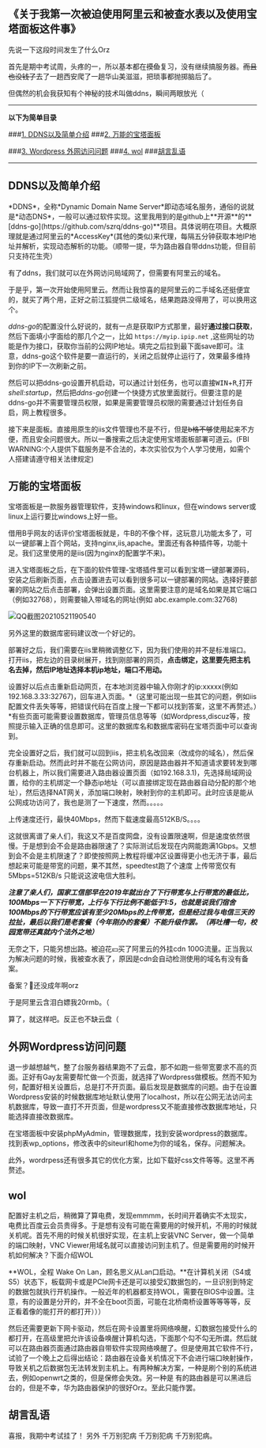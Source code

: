 《关于我第一次被迫使用阿里云和被查水表以及使用宝塔面板这件事》
------


先说一下这段时间发生了什么Orz

首先是期中考试周，头疼的一，所以基本都在~~摸鱼~~复习，没有继续搞服务器。~~而且也没钱了~~去了一趟西安爬了一趟华山美滋滋，把琐事都抛掷脑后了。

但偶然的机会我获知有个神秘的技术叫做ddns，瞬间两眼放光（



-----



**以下为简单目录**

###[1. DDNS以及简单介绍](#1.1)
###[2. 万能的宝塔面板](#1.2)

###[3. Wordpress 外网访问问题](#1.3)
###[4. wol](#1.4)
###[胡言乱语](#1.5)

----



<h2 id='1.1'>DDNS以及简单介绍</h2>
*DDNS*，全称*Dynamic Domain Name Server*即动态域名服务，通俗的说就是*动态DNS*，一般可以通过软件实现。这里我用到的是github上**开源**的**[ddns-go](https://github.com/szrq/ddns-go)**项目。具体说明在项目。大概原理就是通过阿里云的*AccessKey*(其他的类似)来代理，每隔五分钟获取本地IP地址并解析，实现动态解析的功能。（顺带一提，华为路由器自带ddns功能，但目前只支持花生壳）

有了ddns，我们就可以在外网访问局域网了，但需要有阿里云的域名。

于是乎，第一次开始使用阿里云。然而让我惊喜的是阿里云的二手域名还挺便宜的，就买了两个用，正好之前江狐提供二级域名，结果跑路没得用了，可以换用这个。

*ddns-go*的配置没什么好说的，就有一点是获取IP方式那里，最好**通过接口获取**，然后下面填小字面给的那几个之一，比如 `https://myip.ipip.net` ,这些网址的功能是作为接口，获取你当前的公网IP地址。填完之后拉到最下面save即可。注意，ddns-go这个软件是要一直运行的，关闭之后就停止运行了，效果最多维持到你的IP下一次刷新之前。


然后可以把ddns-go设置开机启动，可以通过计划任务，也可以直接<kbd>WIN</kbd>+<kbd>R</kbd>,打开*shell:startup*，然后把*ddns-go*创建一个快捷方式放里面就行。但要注意的是ddns-go并不需要管理员权限，如果是需要管理员权限的需要通过计划任务自启，网上教程很多。



接下来是面板。直接用原生的iis文件管理也不是不行，但是~~b格不够~~使用起来不方便，而且安全问题很大。所以一番搜索之后决定使用宝塔面板部署可道云。(FBI WARNING:个人提供下载服务是不合法的，本次实验仅为个人学习使用，如需个人搭建请遵守相关法律规定)




<h2 id='1.2'>万能的宝塔面板</h2>

宝塔面板是一款服务器管理软件，支持windows和linux，但在windows server或linux上运行要比windows上好一些。

借用B乎网友的话评价宝塔面板就是，牛B的不像个样，这玩意儿功能太多了，可以一键部署上百个网站，支持nginx,iis,apache。里面还有各种插件等，功能十足。我们这里使用的是iis(因为nginx的配置学不来)。

进入宝塔面板之后，在下面的软件管理-宝塔插件里可以看到宝塔一键部署源码，安装之后刷新页面，点击设置进去可以看到很多可以一键部署的网站。选择好要部署的网站之后点击部署，会弹出设置页面。这里需要注意的是域名如果是其它端口（例如32768），则需要输入带域名的网址(例如 abc.example.com:32768)

![QQ截图20210521190540](https://www.feipa.top/MBlogs/pics/QQ截图20210521190540.png)

另外这里的数据库密码建议改一个好记的。



部署好之后，我们需要在iis里稍微调整亿下，因为我们使用的并不是标准端口。
打开iis，把左边的目录树展开，找到刚部署的网页，**点击绑定，这里要先把主机名去掉，然后IP地址选择本机ip地址，端口不用动。**


设置好以后点击重新启动网页，在本地浏览器中输入你刚才的ip:xxxxx(例如192.168.3.33:32767)，回车进入页面。*（这里可能出现一些其它的问题，例如iis配置文件丢失等等，把错误代码在百度上搜一下都可以找到答案，这里不再赘述。）*有些页面可能需要设置数据库，管理员信息等等（如Wordpress,discuz等，按照提示输入正确的信息即可。这里的数据库名和数据库密码在宝塔页面中可以查询到。


完全设置好之后，我们就可以回到iis，把主机名改回来（改成你的域名），然后保存重新启动。然而此时并不能在公网访问，原因是路由器并不知道请求要转发到哪台机器上，所以我们需要进入路由器设置页面（如192.168.3.1)，先选择局域网设置，给你的主机绑定一个静态ip地址（可以直接绑定现在路由器自动分配的那个地址），然后选择NAT网关，添加端口映射，映射到你的主机即可。此时应该是能从公网成功访问了，我也是测了一下速度，然而。。。。。


上传速度还行，最快40Mbps，然而下载速度最高512KB/S。。。。

这就很离谱了亲人们，我这又不是百度网盘，没有设置限速啊，但是速度依然很慢。于是想到会不会是路由器限速了？实际测试后发现在内网能跑满1Gbps。又想到会不会是主机限速了？即使按照网上教程将缓冲区设置得更小也无济于事，最后想起来可能是带宽的问题，果不其然，speedtest跑了个速度    上传带宽仅有5Mbps=512KB/s    只能说这波电信大胜利。

***注意了亲人们，国家工信部早在2019年就出台了下行带宽与上行带宽的最低比，100Mbps一下下行带宽，上行与下行比例不能低于1:5，也就是说我们宿舍100Mbps的下行带宽应该有至少20Mbps的上传带宽，但是经过我与电信三天的拉扯，最后以我们是老套餐（今年刚办的套餐）不能升级作罢。（再吐槽一句，校园宽带还真就内个法外之地）***


无奈之下，只能另想出路。被迫花💴买了阿里云的外挂cdn 100G流量。正当我以为解决问题的时候，我被查水表了，原因是cdn会自动检测使用的域名有没有备案。 

备案？👴还没成年啊orz


于是阿里云含泪白嫖我20rmb。（



算了，就这样吧。反正也不缺云盘（


<h2 id='1.3'>外网Wordpress访问问题</h2>

退一步越想越气，整了台服务器结果跑不了云盘，那不如跑一些带宽要求不高的页面。正好有Gay友需要帮忙做一个页面，就选择了Wordpress做模板。然而不知为何，配置好相关设置后，总是打不开页面。最后发现是数据库的问题。由于在设置Wordpress安装的时候数据库地址默认使用了localhost，所以在公网无法访问主机数据库，导致一直打不开页面，但是wordpress又不能直接修改数据库地址，只能选择直接改数据库。 


在宝塔面板中安装phpMyAdmin，管理数据库，找到安装wordpress的数据库。找到表wp_options，修改表中的siteurl和home为你的域名，保存。问题解决。

此外，wordrpess还有很多其它的优化方案，比如下载好css文件等等。这里不再赘述。




<h2 id='1.4'>wol</h2>


配置好主机之后，稍微算了算电费，发现emmmm，长时间开着确实不太现实，电费比百度云会员贵得多。于是想有没有可能在需要用的时候开机，不用的时候就关机呢。首先不用的时候关机很好实现，在主机上安装VNC Server，做一个简单的端口映射，VNC Viewer用域名就可以直接访问到主机了。但是需要用的时候开机如何解决？下面介绍WOL

**WOL，全程 Wake On Lan，顾名思义从Lan口启动。**在计算机关闭（S4或S5）状态下，板载网卡或是PCIe网卡还是可以接受幻数据包的，一旦识别到特定的数据包就执行开机操作。一般近年的机器都支持WOL，需要在BIOS中设置。注意，有的设置是分开的，并不全在boot页面，可能在北桥南桥设置等等等等，反正看着像的能打开的都打开）））


然后还需要更新下网卡驱动，然后在网卡设置里将网络唤醒，幻数据包接受什么的都打开，在高级里把允许该设备唤醒计算机勾选，下面那个勾不勾无所谓。然后就可以在路由器页面通过路由器自带软件实现网络唤醒了。但是使用其它软件不行，试验了一个晚上之后得出结论：路由器在设备关机情况下不会进行端口映射操作，导致关机之后数据包无法转发到主机上。有两种解决方案，一种是刷个别的系统进去，例如openwrt之类的，但是保修会失效。另一种是  有的路由器是可以黑进后台的，但是不幸，华为路由器保护的很好Orz。至此只能作罢。





<h2 id='1.5'>胡言乱语</h2>

喜报，我期中考试挂了！
另外   千万别犯病  千万别犯病   千万别犯病。